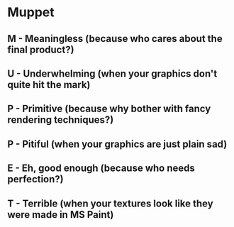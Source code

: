 # Muppet

## M - Meaningless (because who cares about the final product?) 
## U - Underwhelming (when your graphics don't quite hit the mark) 
## P - Primitive (because why bother with fancy rendering techniques?) 
## P - Pitiful (when your graphics are just plain sad) 
## E - Eh, good enough (because who needs perfection?) 
## T - Terrible (when your textures look like they were made in MS Paint) 
